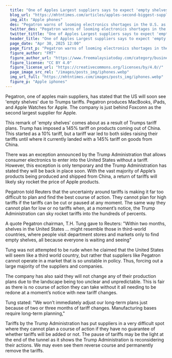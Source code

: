 ```yaml
---
  title: "One of Apples Largest suppliers says to expect 'empty shelves' as tariffs take effect"
  blog_url: "https://mhtntimes.com/articles/apples-second-biggest-supplier-says-to-expect-empty-shelves-due-to-trump-tariffs"
  img_alt: "Apple phones"
  des: "Pegatron warns of looming electronics shortages in the U.S. as Trump’s unpredictable China tariffs disrupt global supply chains, leaving companies like Apple scrambling to adapt."
  twitter_des: "Pegatron warns of looming electronics shortages in the U.S. as Trump’s unpredictable China tariffs disrupt global supply chains, leaving companies like Apple scrambling to adapt."
  twitter_tittle: "One of Apples Largest suppliers says to expect 'empty shelves' as tariffs take effect"
  header_title: "One of Apples Largest suppliers says to expect 'empty shelves' as tariffs take effect"
  page_date: "Apr 30, 2025 12:00"
  page_first_p: "Pegatron warns of looming electronics shortages in the U.S. as Trump’s unpredictable China tariffs disrupt global supply chains, leaving companies like Apple scrambling to adapt."
  figure_author: "FMT"
  figure_author_url: "https://www.freemalaysiatoday.com/category/business/2024/12/05/openai-chief-believes-musk-will-not-abuse-government-power/"
  figure_license: "CC BY 4.0"
  figure_license_url: "https://creativecommons.org/licenses/by/4.0//"
  page_image_src_rel: "/images/posts_img/iphones.webp"
  img_url_full: "https://mhtntimes.com/images/posts_img/iphones.webp"
  figure_p: "Apple iphones"
---
```


Pegatron, one of apples main suppliers, has stated that the US will soon see 'empty shelves' due to Trumps tariffs. Pegatron produces MacBooks, iPads, and Apple Watches for Apple. The company is just behind Foxconn as the second largest supplier for Apple.

This remark of 'empty shelves' comes about as a result of Trumps tariff plans. Trump has imposed a 145% tariff on products coming out of China. This started as a 10% tariff, but a tariff war led to both sides raising their tariffs until where it currently landed with a 145% tariff on goods from China.

There was an exception announced by the Trump Administration that allows consumer electronics to enter into the United States without a tariff. However, this exception is only temporary and the Trump Administration has stated they will be back in place soon. With the vast majority of Apple’s products being produced and shipped from China, a return of tariffs will likely sky rocket the price of Apple products.

Pegatron told Reuters that the uncertainty around tariffs is making it far too difficult to plan and find the best course of action. They cannot plan for high tariffs if the tariffs can be cut or paused at any moment. The same way they cannot plan for low or no tariffs when, at a moment’s notice, the Trump Administration can sky rocket tariffs into the hundreds of percents.

A quote Pegatron chairman, T.H. Tung gave to Reuters: "Within two months, shelves in the United States … might resemble those in third-world countries, where people visit department stores and markets only to find empty shelves, all because everyone is waiting and seeing"

Tung was not attempted to be rude when he claimed that the United States will seem like a third world country, but rather that suppliers like Pegatron cannot operate in a market that is so unstable in policy. Thus, forcing out a large majority of the suppliers and companies.

The company has also said they will not change any of their production plans due to the landscape being too unclear and unpredictable. This is fair as there is no course of action they can take without it all needing to be redone at a moment’s notice with new tariff changes.

Tung stated: "We won’t immediately adjust our long-term plans just because of two or three months of tariff changes. Manufacturing bases require long-term planning,"

Tariffs by the Trump Administration has put suppliers in a very difficult spot where they cannot plan a course of action if they have no guarantee of whether tariffs will be added or not. The pause of tariffs may be the light at the end of the tunnel as it shows the Trump Administration is reconsidering their actions. We may even see them reverse course and permanently remove the tariffs.
